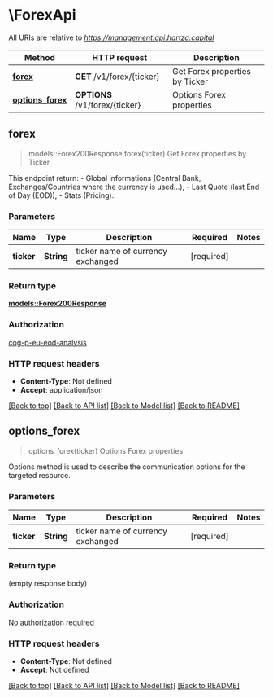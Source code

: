 # \ForexApi

All URIs are relative to *https://management.api.hartza.capital*

Method | HTTP request | Description
------------- | ------------- | -------------
[**forex**](ForexApi.md#forex) | **GET** /v1/forex/{ticker} | Get Forex properties by Ticker
[**options_forex**](ForexApi.md#options_forex) | **OPTIONS** /v1/forex/{ticker} | Options Forex properties



## forex

> models::Forex200Response forex(ticker)
Get Forex properties by Ticker

This endpoint return: - Global informations (Central Bank, Exchanges/Countries where the currency is used...), - Last Quote (last End of Day (EOD)), - Stats (Pricing). 

### Parameters


Name | Type | Description  | Required | Notes
------------- | ------------- | ------------- | ------------- | -------------
**ticker** | **String** | ticker name of currency exchanged | [required] |

### Return type

[**models::Forex200Response**](Forex_200_response.md)

### Authorization

[cog-p-eu-eod-analysis](../README.md#cog-p-eu-eod-analysis)

### HTTP request headers

- **Content-Type**: Not defined
- **Accept**: application/json

[[Back to top]](#) [[Back to API list]](../README.md#documentation-for-api-endpoints) [[Back to Model list]](../README.md#documentation-for-models) [[Back to README]](../README.md)


## options_forex

> options_forex(ticker)
Options Forex properties

Options method is used to describe the communication options for the targeted resource.

### Parameters


Name | Type | Description  | Required | Notes
------------- | ------------- | ------------- | ------------- | -------------
**ticker** | **String** | ticker name of currency exchanged | [required] |

### Return type

 (empty response body)

### Authorization

No authorization required

### HTTP request headers

- **Content-Type**: Not defined
- **Accept**: Not defined

[[Back to top]](#) [[Back to API list]](../README.md#documentation-for-api-endpoints) [[Back to Model list]](../README.md#documentation-for-models) [[Back to README]](../README.md)

